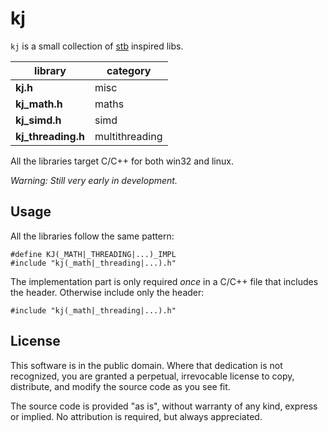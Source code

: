 # kj

`kj` is a small collection of [stb](https://github.com/nothings/stb) inspired libs.

library             | category
--------------------|----------
**kj.h**            | misc
**kj_math.h**       | maths
**kj_simd.h**       | simd
**kj_threading.h**  | multithreading

All the libraries target C/C++ for both win32 and linux.

*Warning: Still very early in development.*

## Usage

All the libraries follow the same pattern:

```
#define KJ(_MATH|_THREADING|...)_IMPL
#include "kj(_math|_threading|...).h"
```

The implementation part is only required *once* in a C/C++ file that includes
the header. Otherwise include only the header:

```
#include "kj(_math|_threading|...).h"
```

## License

This software is in the public domain. Where that dedication is not recognized,
you are granted a perpetual, irrevocable license to copy, distribute, and modify
the source code as you see fit.

The source code is provided "as is", without warranty of any kind, express or implied.
No attribution is required, but always appreciated.
